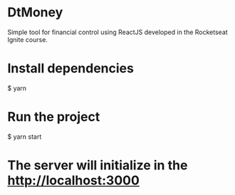 # DtMoney

Simple tool for financial control using ReactJS developed in the Rocketseat Ignite course.

# Install dependencies
$ yarn

# Run the project
$ yarn start

# The server will initialize in the <http://localhost:3000>
